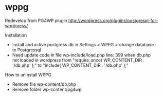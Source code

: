 # wppg

Redevelop from PG4WP plugin http://wordpress.org/plugins/postgresql-for-wordpress/

Installation

- Install and active postgress db in Settings > WPPG > change database to Postgressql
- Need update code in file wp-include/load.php line: 399 when db.php not loaded in wordpress from "require_once( WP_CONTENT_DIR . '/db.php' );" to "include( WP_CONTENT_DIR . '/db.php' );"

How to uninstall WPPG

- Remove file wp-content/db.php
- Remove folder wp-content/pg4wp